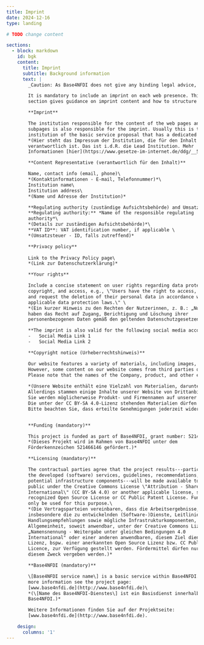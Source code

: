 ```yaml
---
title: Imprint
date: 2024-12-16
type: landing

# TODO change content

sections:
  - block: markdown
    id: bgk
    content:
      title: Imprint
      subtitle: Background information
      text: |
        _Caution: As Base4NFDI does not give any binding legal advice, it is recommended to let the privacy policy be checked by the Institution’s responsible legal department._

        It is mandatory to include an imprint on each web presence. This
        section gives guidance on imprint content and how to structure it. Some terms remain in German due to German law.

        **Imprint**

        The institution responsible for the content of the web pages and
        subpages is also responsible for the imprint. Usually this is the lead
        institution of the basic service proposal that has a dedicated imprint.\
        *(Hier steht das Impressum der Institution, die für den Inhalt der Seite
        verantwortlich ist. Das ist i.d.R. die Lead Institution. Mehr
        Informationen [hier](https://www.gesetze-im-internet.de/ddg/__5.html).)*

        **Content Representative (verantwortlich für den Inhalt)**

        Name, contact info (email, phone)\
        *(Kontaktinformationen - E-mail, Telefonnummer)*\
        Institution name\
        Institution address\
        *(Name und Adresse der Institution)*

        **Regulating authority (zuständige Aufsichtsbehörde) and Umsatz-ID**
        **Regulating authority:** *Name of the responsible regulating
        authority*\
        *(Details zur zuständigen Aufsichtsbehörde)*\
        **VAT ID**: VAT identification number, if applicable \
        *(Umsatzsteuer - ID, falls zutreffend)*

        **Privacy policy**
        
        Link to the Privacy Policy page\
        *(Link zur Datenschutzerklärung)*

        **Your rights**

        Include a concise statement on user rights regarding data protection,
        copyright, and access, e.g., \"Users have the right to access, correct,
        and request the deletion of their personal data in accordance with
        applicable data protection laws.\" \
        *(Ein kurzer Hinweis zu den Rechten der Nutzerinnen, z. B.: „Nutzerinnen
        haben das Recht auf Zugang, Berichtigung und Löschung ihrer
        personenbezogenen Daten gemäß den geltenden Datenschutzgesetzen.")*

        **The imprint is also valid for the following social media accounts**
        -   Social Media Link 1
        -   Social Media Link 2

        **Copyright notice (Urheberrechtshinweis)**

        Our website features a variety of materials, including images, designs, recordings, and sounds. The materials we create are shared under the Creative Commons Attribution-ShareAlike 4.0           International (CC BY-SA 4.0) license, making them freely available for use, distribution, and modification under the terms of this license.
        However, some content on our website comes from third parties or is otherwise restricted, which means it can’t be openly licensed. We’re committed to respecting the intellectual property rights of others, only using content we own, that’s publicly available, or that we’ve properly licensed. When using third-party content, we ensure it is appropriately credited.
        Please note that the names of the Company, product, and other external names might be mentioned on our website, which are trademarks of their respective owners, and we reference them for informational purposes only. If you notice any potential copyright issues, please contact us, and we will address them promptly.
        
        *(Unsere Website enthält eine Vielzahl von Materialien, darunter Bilder, Designs, Aufnahmen und Sounds. Die von uns erstellten Materialien stehen unter der Creative Commons Attribution-  ShareAlike 4.0 International (CC BY-SA 4.0)-Lizenz. Das bedeutet, sie können frei genutzt, verteilt und gemäß den Bedingungen dieser Lizenz bearbeitet werden.
        Allerdings stammen einige Inhalte unserer Website von Drittanbietern oder sind anderweitig eingeschränkt und können daher nicht unter einer offenen Lizenz genutzt werden. Wir sind bestrebt, die Urheberrechte anderer zu respektieren, indem wir nur Inhalte verwenden, die uns gehören, öffentlich zugänglich sind oder die wir ordnungsgemäß lizenziert haben. Wir legen auch großen Wert darauf, Drittanbieter-Inhalte angemessen zu kennzeichnen.
        Sie werden möglicherweise Produkt- und Firmennamen auf unserer Website finden. Diese sind Markenzeichen der jeweiligen Eigentümer und werden nur zu Informationszwecken erwähnt. Sollten Sie potenzielle Urheberrechtsverletzungen bemerken, bitten wir Sie, uns zu informieren – wir werden das Problem schnellstmöglich klären.
        Die unter der CC BY-SA 4.0-Lizenz stehenden Materialien dürfen gemäß den Lizenzbedingungen verwendet werden. Andere Inhalte dürfen nur für Bildungs- und nicht-kommerzielle Zwecke genutzt werden, und wir bitten Sie, uns vorher um Erlaubnis zu fragen. Wenn Sie eingeschränkte Materialien verbreiten oder bearbeiten möchten, setzen Sie sich bitte mit uns in Verbindung, um sicherzustellen, dass eine angemessene Quellenangabe erfolgt. Für umfangreiche Bearbeitungen oder kommerzielle Nutzungen ist eine schriftliche Zustimmung erforderlich.
        Bitte beachten Sie, dass erteilte Genehmigungen jederzeit widerrufen werden können. In diesem Fall bitten wir Sie, die Nutzung der Website und ihrer Inhalte unverzüglich einzustellen.)*


        **Funding (mandatory)**

        This project is funded as part of Base4NFDI, grant number: 521466146.\
        *(Dieses Projekt wird im Rahmen von Base4NFDI unter dem
        Förderkennzeichen 521466146 gefördert.)*

        **Licensing (mandatory)**

        The contractual parties agree that the project results---particularly
        the developed (software) services, guidelines, recommendations, and
        potential infrastructure components---will be made available to the
        public under the Creative Commons License \"Attribution - ShareAlike 4.0
        International\" (CC BY-SA 4.0) or another applicable license, such as a
        recognized Open Source License or CC Public Patent License. Funding may
        only be used for this purpose.\
        *(Die Vertragsparteien vereinbaren, dass die Arbeitsergebnisse,
        insbesondere die zu entwickelnden (Software-)Dienste, Leitlinien und
        Handlungsempfehlungen sowie mögliche Infrastrukturkomponenten, der
        Allgemeinheit, soweit anwendbar, unter der Creative Commons Lizenz 
        „Namensnennung - Weitergabe unter gleichen Bedingungen 4.0
        International" oder einer anderen anwendbaren, diesem Ziel dienenden
        Lizenz, bspw. einer anerkannten Open Source Lizenz bzw. CC Public Patent
        Licence, zur Verfügung gestellt werden. Fördermittel dürfen nur zu
        diesem Zweck vergeben werden.)*

        **Base4NFDI (mandatory)**

        \[Base4NFDI service name\] is a basic service within Base4NFDI. For
        more information see the project page:
        [www.base4nfdi.de](http://www.base4nfdi.de)\
        *(\[Name des Base4NFDI-Dienstes\] ist ein Basisdienst innerhalb von
        Base4NFDI.)*

        Weitere Informationen finden Sie auf der Projektseite:
        [www.base4nfdi.de](http://www.base4nfdi.de).

    design:
      columns: '1'
---
```

